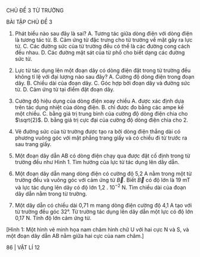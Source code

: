 CHỦ ĐỀ 3 TỪ TRƯỜNG

BÀI TẬP CHỦ ĐỀ 3

1. Phát biểu nào sau đây là sai?
A. Tương tác giữa dòng điện với dòng điện là tương tác từ.
B. Cảm ứng từ đặc trưng cho từ trường về mặt gây ra lực từ.
C. Các đường sức của từ trường đều có thể là các đường cong cách đều nhau.
D. Các đường mặt sát của từ phổ cho biết dạng các đường sức từ.

2. Lực từ tác dụng lên một đoạn dây có dòng điện đặt trong từ trường đều không tỉ lệ với đại lượng nào sau đây?
A. Cường độ dòng điện trong đoạn dây.
B. Chiều dài của đoạn dây.
C. Góc hợp bởi đoạn dây và đường sức từ.
D. Cảm ứng từ tại điểm đặt đoạn dây.

3. Cường độ hiệu dụng của dòng điện xoay chiều
A. được xác định dựa trên tác dụng nhiệt của dòng điện.
B. chỉ được đo bằng các ampe kế một chiều.
C. bằng giá trị trung bình của cường độ dòng điện chia cho $\sqrt{2}$.
D. bằng giá trị cực đại của cường độ dòng điện chia cho 2.

4. Vẽ đường sức của từ trường được tạo ra bởi dòng điện thẳng dài có phương vuông góc với mặt phẳng trang giấy và có chiều đi từ trước ra sau trang giấy.

5. Một đoạn dây dẫn AB có dòng điện chạy qua được đặt cố định trong từ trường đều như Hình 1. Tìm hướng của lực từ tác dụng lên dây dẫn.

6. Một đoạn dây dẫn mang dòng điện có cường độ 5,2 A nằm trong một từ trường đều và vuông góc với cảm ứng từ $\vec{B}$. Biết $\vec{B}$ có độ lớn là 19 mT và lực tác dụng lên dây có độ lớn 1,2 . 10$^{-2}$ N. Tìm chiều dài của đoạn dây dẫn nằm trong từ trường.

7. Một dây dẫn có chiều dài 0,71 m mang dòng điện cường độ 4,1 A tạo với từ trường đều góc 32°. Từ trường tác dụng lên dây dẫn một lực có độ lớn 0,17 N. Tính độ lớn cảm ứng từ.

[Hình 1: Một hình vẽ minh họa nam châm hình chữ U với hai cực N và S, và một đoạn dây dẫn AB nằm giữa hai cực của nam châm.]

86 | VẬT LÍ 12